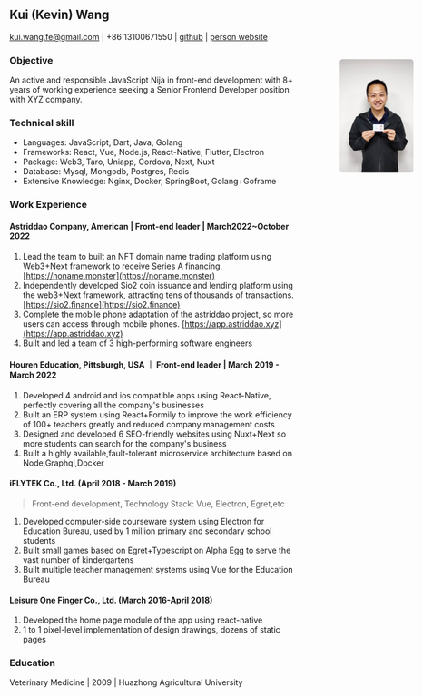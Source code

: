 ## Kui (Kevin) Wang

<img src="./profile1.jpeg" height="200px" width="130px" style="position:absolute;right:20px;top:170px;border-radius:5px;object-fit:cover">

kui.wang.fe@gmail.com | +86 13100671550 | [github](http://github.com/wangkui1991) | [person website](https://www.dadafastrun.com)

### Objective

An active and responsible JavaScript Nija in front-end development with 8+ years of working experience seeking a Senior Frontend Developer position with XYZ company.

### Technical skill

- Languages: JavaScript, Dart, Java, Golang
- Frameworks: React, Vue, Node.js, React-Native, Flutter, Electron
- Package: Web3, Taro, Uniapp, Cordova, Next, Nuxt
- Database: Mysql, Mongodb, Postgres, Redis
- Extensive Knowledge: Nginx, Docker, SpringBoot, Golang+Goframe

### Work Experience

#### Astriddao Company, American | Front-end leader | March2022~October 2022

1. Lead the team to built an NFT domain name trading platform using Web3+Next framework to receive Series A financing. [https://noname.monster](https://noname.monster)
2. Independently developed Sio2 coin issuance and lending platform using the web3+Next framework, attracting tens of thousands of transactions. [https://sio2.finance](https://sio2.finance)
3. Complete the mobile phone adaptation of the astriddao project, so more users can access through mobile phones. [https://app.astriddao.xyz](https://app.astriddao.xyz)
4. Built and led a team of 3 high-performing software engineers

#### Houren Education, Pittsburgh, USA ｜ Front-end leader | March 2019 - March 2022

1. Developed 4 android and ios compatible apps using React-Native, perfectly covering all the company's businesses
2. Built an ERP system using React+Formily to improve the work efficiency of 100+ teachers greatly and reduced company management costs
3. Designed and developed 6 SEO-friendly websites using Nuxt+Next so more students can search for the company's business
4. Built a highly available,fault-tolerant microservice architecture based on Node,Graphql,Docker

#### iFLYTEK Co., Ltd. (April 2018 - March 2019)

> Front-end development, Technology Stack: Vue, Electron, Egret,etc

1. Developed computer-side courseware system using Electron for Education Bureau, used by 1 million primary and secondary school students
2. Built small games based on Egret+Typescript on Alpha Egg to serve the vast number of kindergartens
3. Built multiple teacher management systems using Vue for the Education Bureau

#### Leisure One Finger Co., Ltd. (March 2016-April 2018)

1. Developed the home page module of the app using react-native
2. 1 to 1 pixel-level implementation of design drawings, dozens of static pages

### Education

Veterinary Medicine | 2009 | Huazhong Agricultural University
